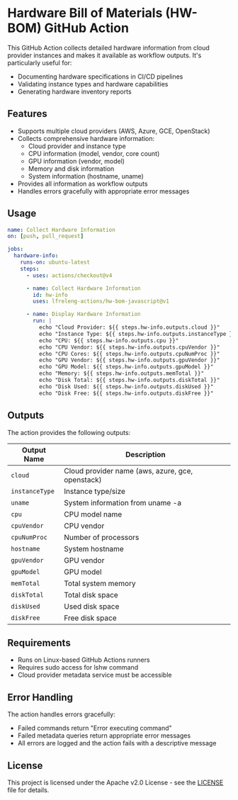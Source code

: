 <!--
SPDX-FileCopyrightText: 2025 The Linux Foundation

SPDX-License-Identifier: Apache-2.0
-->

# Hardware Bill of Materials (HW-BOM) GitHub Action

This GitHub Action collects detailed hardware information from cloud provider instances and makes it available as workflow outputs. It's particularly useful for:

- Documenting hardware specifications in CI/CD pipelines
- Validating instance types and hardware capabilities
- Generating hardware inventory reports

## Features

- Supports multiple cloud providers (AWS, Azure, GCE, OpenStack)
- Collects comprehensive hardware information:
  - Cloud provider and instance type
  - CPU information (model, vendor, core count)
  - GPU information (vendor, model)
  - Memory and disk information
  - System information (hostname, uname)
- Provides all information as workflow outputs
- Handles errors gracefully with appropriate error messages

## Usage

```yaml
name: Collect Hardware Information
on: [push, pull_request]

jobs:
  hardware-info:
    runs-on: ubuntu-latest
    steps:
      - uses: actions/checkout@v4

      - name: Collect Hardware Information
        id: hw-info
        uses: lfreleng-actions/hw-bom-javascript@v1

      - name: Display Hardware Information
        run: |
          echo "Cloud Provider: ${{ steps.hw-info.outputs.cloud }}"
          echo "Instance Type: ${{ steps.hw-info.outputs.instanceType }}"
          echo "CPU: ${{ steps.hw-info.outputs.cpu }}"
          echo "CPU Vendor: ${{ steps.hw-info.outputs.cpuVendor }}"
          echo "CPU Cores: ${{ steps.hw-info.outputs.cpuNumProc }}"
          echo "GPU Vendor: ${{ steps.hw-info.outputs.gpuVendor }}"
          echo "GPU Model: ${{ steps.hw-info.outputs.gpuModel }}"
          echo "Memory: ${{ steps.hw-info.outputs.memTotal }}"
          echo "Disk Total: ${{ steps.hw-info.outputs.diskTotal }}"
          echo "Disk Used: ${{ steps.hw-info.outputs.diskUsed }}"
          echo "Disk Free: ${{ steps.hw-info.outputs.diskFree }}"
```

## Outputs

The action provides the following outputs:

| Output Name | Description |
|-------------|-------------|
| `cloud` | Cloud provider name (aws, azure, gce, openstack) |
| `instanceType` | Instance type/size |
| `uname` | System information from uname -a |
| `cpu` | CPU model name |
| `cpuVendor` | CPU vendor |
| `cpuNumProc` | Number of processors |
| `hostname` | System hostname |
| `gpuVendor` | GPU vendor |
| `gpuModel` | GPU model |
| `memTotal` | Total system memory |
| `diskTotal` | Total disk space |
| `diskUsed` | Used disk space |
| `diskFree` | Free disk space |

## Requirements

- Runs on Linux-based GitHub Actions runners
- Requires sudo access for lshw command
- Cloud provider metadata service must be accessible

## Error Handling

The action handles errors gracefully:

- Failed commands return "Error executing command"
- Failed metadata queries return appropriate error messages
- All errors are logged and the action fails with a descriptive message

## License

This project is licensed under the Apache v2.0 License - see the [LICENSE](LICENSE) file for details.
